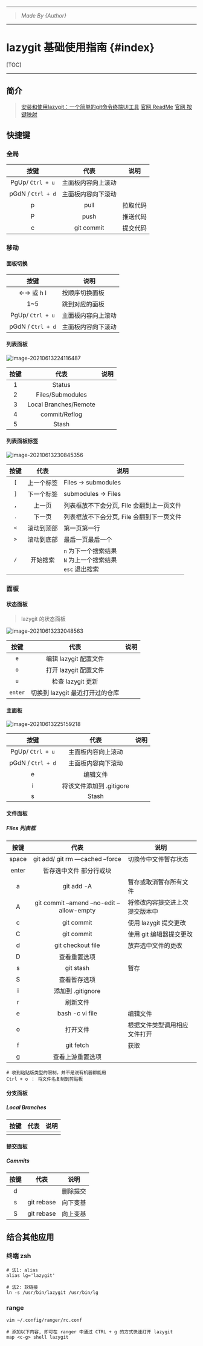 ----------------------------------------------
> *Made By {Author}*
----------------------------------------------

# lazygit 基础使用指南 {#index}

[TOC]











--------------------------------------------

## 简介

> [安装和使用lazygit：一个简单的git命令终端UI工具](https://ywnz.com/linuxrj/4239.html)
> [官网 ReadMe](https://github.com/jesseduffield/lazygit/blob/master/README.md)
> [官网 按键映射](https://github.com/jesseduffield/lazygit/blob/v0.24.2/docs/keybindings/Keybindings_en.md)



## 快捷键

### 全局

|       按键        |        代表        | 说明     |
| :---------------: | :----------------: | -------- |
| PgUp/ `Ctrl + u`  | 主面板内容向上滚动 |          |
| pGdN / `Ctrl + d` | 主面板内容向下滚动 |          |
|         p         |        pull        | 拉取代码 |
|         P         |        push        | 推送代码 |
|         c         |     git commit     | 提交代码 |







### 移动

#### 面板切换

|        按键         | 说明               |
| :-----------------: | ------------------ |
| &larr;&rarr; 或 h l | 按顺序切换面板     |
|         1~5         | 跳到对应的面板     |
|  PgUp/ `Ctrl + u`   | 主面板内容向上滚动 |
|  pGdN / `Ctrl + d`  | 主面板内容向下滚动 |

#### 列表面板

![image-20210613224116487](.assets/image-20210613224116487.png)

| 按键 |         代表          | 说明 |
| :--: | :-------------------: | ---- |
|  1   |        Status         |      |
|  2   |   Files/Submodules    |      |
|  3   | Local Branches/Remote |      |
|  4   |     commit/Reflog     |      |
|  5   |         Stash         |      |



#### 列表面板标签

![image-20210613230845356](.assets/image-20210613230845356.png)

| 按键 |    代表    | 说明                                                         |
| :--: | :--------: | ------------------------------------------------------------ |
| `[`  | 上一个标签 | Files -> submodules                                          |
| `]`  | 下一个标签 | submodules -> Files                                          |
| `,`  |   上一页   | 列表框放不下会分页,  File 会翻到上一页文件                   |
| `.`  |   下一页   | 列表框放不下会分页,  File 会翻到下一页文件                   |
| `<`  | 滚动到顶部 | 第一页第一行                                                 |
| `>`  | 滚动到底部 | 最后一页最后一个                                             |
| `/`  |  开始搜索  | `n` 为下一个搜索结果<br />`N` 为上一个搜索结果<br />`esc` 退出搜索 |



### 面板

#### 状态面板

> lazygit 的状态面板

![image-20210613232048563](.assets/image-20210613232048563.png)

|  按键   |              代表               | 说明 |
| :-----: | :-----------------------------: | ---- |
|   `e`   |      编辑 lazygit 配置文件      |      |
|   `o`   |      打开 lazygit 配置文件      |      |
|   `u`   |        检查 lazygit 更新        |      |
| `enter` | 切换到 lazygit 最近打开过的仓库 |      |



#### 主面板

![image-20210613225159218](.assets/image-20210613225159218.png)

|       按键        |           代表           | 说明 |
| :---------------: | :----------------------: | ---- |
| PgUp/ `Ctrl + u`  |    主面板内容向上滚动    |      |
| pGdN / `Ctrl + d` |    主面板内容向下滚动    |      |
|         e         |         编辑文件         |      |
|         i         | 将该文件添加到 .gitigore |      |
|         s         |          Stash           |      |





#### 文件面板

##### Files 列表框

| 按键  |                  代表                   | 说明                           |
| :---: | :-------------------------------------: | ------------------------------ |
| space |     git add/ git rm —cached –force      | 切换传中文件暂存状态           |
| enter |         暂存选中文件 部分行或块         |                                |
|   a   |               git add -A                | 暂存或取消暂存所有文件         |
|   A   | git commit –amend –no-edit –allow-empty | 将修改内容提交进上次提交版本中 |
|   c   |               git commit                | 使用 lazygit 提交更改          |
|   C   |               git commit                | 使用 git 编辑器提交更改        |
|   d   |            git checkout file            | 放弃选中文件的更改             |
|   D   |              查看重置选项               |                                |
|   s   |                git stash                | 暂存                           |
|   S   |              查看暂存选项               |                                |
|   i   |            添加到 .gitignore            |                                |
|   r   |                刷新文件                 |                                |
|   e   |             bash -c vi file             | 编辑文件                       |
|   o   |                打开文件                 | 根据文件类型调用相应文件打开   |
|   f   |                git fetch                | 获取                           |
|   g   |            查看上游重置选项             |                                |

```shell
# 收到粘贴版类型的限制，并不是说有机器都能用
Ctrl + o ： 将文件名复制到剪贴板
```











#### 分支面板

##### Local Branches

| 按键 | 代表 | 说明 |
| :--: | :--: | ---- |
|      |      |      |





#### 提交面板

##### Commits

| 按键 |    代表    | 说明     |
| :--: | :--------: | -------- |
|  d   |            | 删除提交 |
|  s   | git rebase | 向下变基 |
|  S   | git rebase | 向上变基 |





## 结合其他应用

### 终端 zsh

```shell
# 法1: alias
alias lg='lazygit'

# 法2: 软链接
ln -s /usr/bin/lazygit /usr/bin/lg
```





### range

```shell
vim ~/.config/ranger/rc.conf

# 添加以下内容, 即可在 ranger 中通过 CTRL + g 的方式快速打开 lazygit
map <c-g> shell lazygit
```


